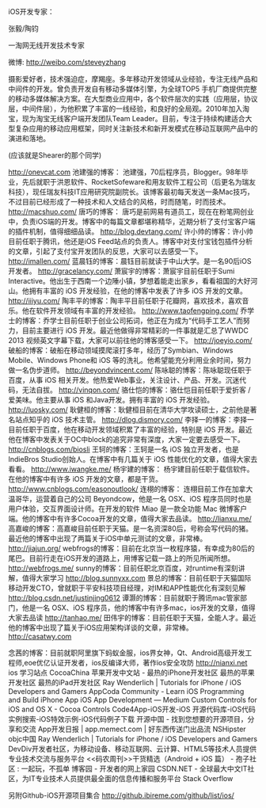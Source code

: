 iOS开发专家：

张毅/陶钧

一淘网无线开发技术专家

微博: http://weibo.com/steveyzhang

摄影爱好者，技术强迫症，摩羯座。多年移动开发领域从业经验，专注无线产品和中间件的开发。曾负责开发自有移动多媒体引擎，为全球TOP5 手机厂商提供完整的移动多媒体解决方案。在大型商业应用中，各个软件层次的实践（应用层，协议层，中间件层），为他积累了丰富的一线经验，和良好的全局观。2010年加入淘宝，现为淘宝无线客户端开发团队Team Leader。目前，专注于持续构建适合大型复杂应用的移动应用框架，同时关注新技术和新开发模式在移动互联网产品中的演进和落地。

(应该就是Shearer的那个同学)



http://onevcat.com
池建强的博客： 池建强，70后程序员，Blogger。98年毕业，先后就职于洪恩软件、RocketSofeware和用友软件工程公司（后更名为瑞友科技），现任瑞友科技IT应用研究院副院长。该博客最初每天发送一条Mac技巧，不过目前已经形成了一种技术和人文结合的风格，时而随笔，时而技术。
http://macshuo.com/
唐巧的博客： 唐巧是前网易有道员工，现在在粉笔网创业中，负责iOS端的开发。博客中的每篇文章都堪称精华，近期分析了支付宝客户端的插件机制，值得细细品读。
http://blog.devtang.com/
许小帅的博客：许小帅目前任职于腾讯，他还是iOS Feed站点的负责人。博客中对支付宝钱包插件分析的文章，引起了支付宝开发团队的反思，大家可以去感受一下。
http://imallen.com/
蓝晨钰的博客：晨钰目前就读于中山大学。是一名90后iOS开发者。
http://gracelancy.com/
萧宸宇的博客：萧宸宇目前任职于Sumi Interactive。他出生于西南一个边陲小镇，梦想着能走出家乡，看看祖国的大好河山。他拥有丰富的 iOS 开发经验，在他的博客中发表了许多 iOS 开发的文章。
http://iiiyu.com/ 
陶丰平的博客：陶丰平目前任职于花瓣网，喜欢技术，喜欢音乐。他在软件开发领域有丰富的开发经验。
http://www.taofengping.com/
乔学士的博客：乔学士目前任职于创业公司拓词，他正在为成为“代码手工艺人”而努力，目前主要进行 iOS 开发。最近他做得非常精彩的一件事就是汇总了WWDC 2013 视频英文字幕下载，大家可以前往他的博客感受一下。
http://joeyio.com/
破船的博客：破船在移动领域摸爬滚打多年，经历了Symbian、Windows Mobile、Windows Phone和 iOS 等的洗礼。他希望能充分利用业余时间，努力做一名伪步道师。
http://beyondvincent.com/
陈咏聪的博客：陈咏聪现任职于百度，从事 iOS 相关开发。他热爱Web事业，关注设计、产品、开发。沉迷代码，无法自拔。
http://vinqon.com/
骆仕恺的博客：骆仕恺目前任职于爱折客 / 爱美味。他主要从事 iOS 和Java开发。拥有丰富的 iOS 开发经验。
http://luosky.com/
耿健桓的博客：耿健桓目前在清华大学攻读硕士，之前他是著名站点知乎的 iOS 技术主管。
http://dlog.dismory.com/
李择一的博客：李择一目前任职于百度，他在移动开发领域积累了丰富的经验，特别是 iOS 开发。最近他在博客中发表关于OC中block的追究非常有深度，大家一定要去感受一下。
http://cnblogs.com/biosli
王轲的博客：王轲是一名 iOS 独立开发者，也是IndieBros Studio创始人。在博客中有几篇关于 iOS 性能优化的文章，值得大家去看看。
http://www.iwangke.me/
杨宇建的博客： 杨宇建目前任职于载信软件。在他的博客中有许多 iOS 开发的文章，都是干货。
http://www.cnblogs.com/easonoutlook/
连栩的博客： 连栩目前工作在加拿大温哥华，运营着自己的公司 Beyondcow，他是一名 OSX、iOS 程序员同时也是用户体验，交互界面设计师。在开发的软件 Miao 是一款全功能 Mac 微博客户端。他的博客中有许多Cocoa开发的文章，值得大家去品读。
http://lianxu.me/
高嘉峻的博客：高嘉峻目前任职于天猫。是一名资深80后，号称会写代码的猪。最近他的博客中出现了两篇关于iOS中单元测试的文章，非常棒。
http://jiajun.org/
webfrogs的博客：目前在北京当一枚程序猿，有幸成为80后的尾巴。目前行走在iOS开发的道路上，用博客记载一路上的所见所闻所想。
http://webfrogs.me/
sunny的博客：目前任职北京百度，对runtime有深刻讲解，值得大家学习
http://blog.sunnyxx.com
景总的博客：目前任职于天猫国际移动开发CTO，曾就职于平安科技项目经理，对IM和APP性能优化有深刻见解
http://blog.csdn.net/justinjing0612
谭灏的博客：目前就职于腾讯mac管家部门，他是一名 OSX、iOS 程序员，他的博客中有许多mac，ios开发的文章，值得大家去品读
http://tanhao.me/
田伟宇的博客：目前任职于天猫，全能人才。最近他的博客中出现了篇关于iOS应用架构详谈的文章，非常棒。
http://casatwy.com

念茜的博客：目前就职阿里旗下蚂蚁金服，ios界女神，Qt、Android高级开发工程师,eoe优亿认证开发者，ios反编译大师，著作ios安全攻防
http://nianxi.net 
ios 学习站点
CocoaChina 苹果开发中文站 - 最热的iPhone开发社区 最热的苹果开发社区 最热的iPad开发社区
Ray Wenderlich | Tutorials for iPhone / iOS Developers and Gamers
AppCoda Community - Learn iOS Programming and Build iPhone App
iOS App Development — Medium
Custom Controls for iOS and OS X - Cocoa Controls
Code4App-iOS开发-iOS 开源代码库-iOS代码实例搜索-iOS特效示例-iOS代码例子下载
开源中国 - 找到您想要的开源项目，分享和交流
App开发日报 | app.memect.com | 好东西传送门出品流
NSHipster
objc中国
Ray Wenderlich | Tutorials for iPhone / iOS Developers and Gamers
DevDiv开发者社区，为移动设备、移动互联网、云计算、HTML5等技术人员提供专业技术交流与服务平台
<<码农周刊>>干货精选（Android + iOS 篇） - 孢子社区 : 一起玩，不孤单
博客园 - 开发者的网上家园
CSDN.NET - 全球最大中文IT社区，为IT专业技术人员提供最全面的信息传播和服务平台
Stack Overflow


另附Github-iOS开源项目集合
http://github.ibireme.com/github/list/ios/
